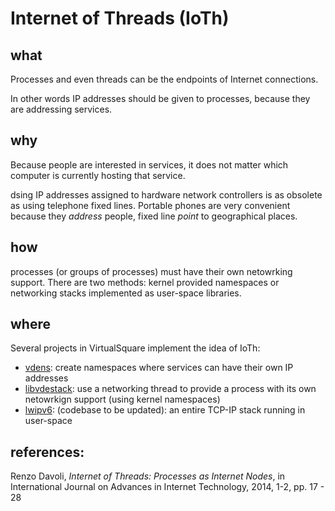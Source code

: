 Internet of Threads (IoTh)
====

what
----
Processes and even threads can be the endpoints of Internet connections.

In other words IP addresses should be given to processes, because they are addressing services.

why
----
Because people are interested in services, it does not matter which computer is currently hosting
that service.

dsing IP addresses assigned to hardware network controllers is as obsolete as using telephone fixed lines.
Portable phones are very convenient because they _address_ people, fixed line _point_ to geographical
places. 

how
----
processes (or groups of processes) must have their own netowrking support. There are two methods:
kernel provided namespaces or networking stacks implemented as user-space libraries.

where
----
Several projects in VirtualSquare implement the idea of IoTh:

* [vdens](https://github.com/rd235/vdens): create namespaces where services can have their own IP addresses
* [libvdestack](https://github.com/rd235/libvdestack): use a networking thread to provide a process with its own netowrkign support (using kernel namespaces)
* [lwipv6](https://github.com/virtualsquare/view-os/tree/master/lwipv6): (codebase to be updated): an entire TCP-IP stack running in user-space

references:
----
Renzo Davoli, _Internet of Threads: Processes as Internet Nodes_, in International Journal on Advances in Internet Technology, 2014, 1-2, pp. 17 - 28


